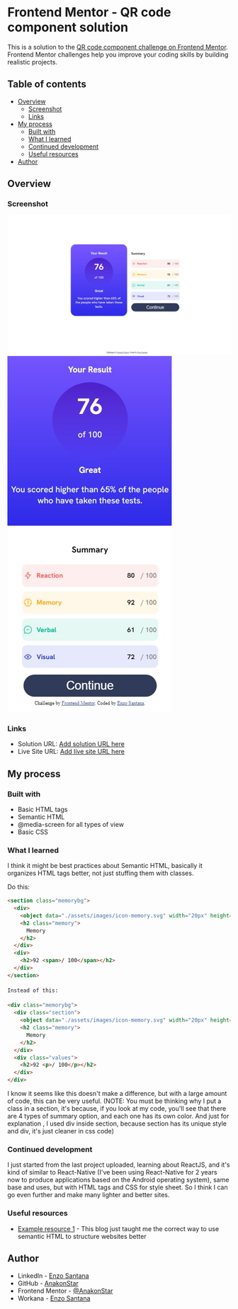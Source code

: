 # Frontend Mentor - QR code component solution

This is a solution to the [QR code component challenge on Frontend Mentor](https://www.frontendmentor.io/challenges/qr-code-component-iux_sIO_H). Frontend Mentor challenges help you improve your coding skills by building realistic projects. 

## Table of contents

- [Overview](#overview)
  - [Screenshot](#screenshot)
  - [Links](#links)
- [My process](#my-process)
  - [Built with](#built-with)
  - [What I learned](#what-i-learned)
  - [Continued development](#continued-development)
  - [Useful resources](#useful-resources)
- [Author](#author)

## Overview

### Screenshot

![Desktop View](./assets/images/desktop.jpg)
![Mobile View](./assets/images/mobile.jpg)

### Links

- Solution URL: [Add solution URL here](https://github.com/AnakonStar/results-summary-component-main)
- Live Site URL: [Add live site URL here](https://anakonstar.github.io/results-summary-component-main/)

## My process

### Built with

- Basic HTML tags
- Semantic HTML
- @media-screen for all types of view
- Basic CSS

### What I learned

I think it might be best practices about Semantic HTML, basically it organizes HTML tags better, not just stuffing them with classes.

Do this:

```html
<section class="memorybg">
  <div>
    <object data="./assets/images/icon-memory.svg" width="20px" height="20px"></object>
    <h2 class="memory">
      Memory
    </h2>
  </div>
  <div>
    <h2>92 <span>/ 100</span></h2>
  </div>
</section>

Instead of this:

<div class="memorybg">
  <div class="section">
    <object data="./assets/images/icon-memory.svg" width="20px" height="20px"></object>
    <h2 class="memory">
      Memory
    </h2>
  </div>
  <div class="values">
    <h2>92 <p>/ 100</p></h2>
  </div>
</div>
```

I know it seems like this doesn't make a difference, but with a large amount of code, this can be very useful.
(NOTE: You must be thinking why I put a class in a section, it's because, if you look at my code, you'll see that there are 4 types of summary option, and each one has its own color. And just for explanation , I used div inside section, because section has its unique style and div, it's just cleaner in css code)

### Continued development

I just started from the last project uploaded, learning about ReactJS, and it's kind of similar to React-Native (I've been using React-Native for 2 years now to produce applications based on the Android operating system), same base and uses, but with HTML tags and CSS for style sheet. So I think I can go even further and make many lighter and better sites.

### Useful resources

- [Example resource 1](https://developer.mozilla.org/en-US/docs/Learn/HTML/Introduction_to_HTML/Document_and_website_structure) - This blog just taught me the correct way to use semantic HTML to structure websites better

## Author

- LinkedIn - [Enzo Santana](https://www.your-site.com)
- GitHub - [AnakonStar](https://github.com/AnakonStar)
- Frontend Mentor - [@AnakonStar](https://www.frontendmentor.io/profile/AnakonStar)
- Workana - [Enzo Santana](https://www.workana.com/freelancer/4c2cdd8b9e92d8b32763edc91d6cde18)
